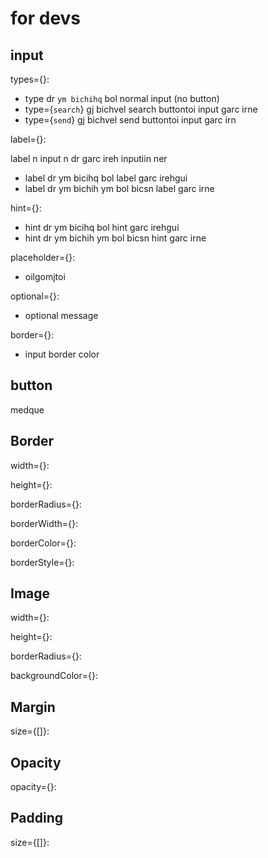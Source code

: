 # for devs

## input

types={}:

- type dr `ym bichihq` bol normal input (no button)
- type={`search`} gj bichvel search buttontoi input garc irne
- type={`send`} gj bichvel send buttontoi input garc irn

label={}:

label n input n dr garc ireh inputiin ner

- label dr ym bicihq bol label garc irehgui
- label dr ym bichih ym bol bicsn label garc irne

hint={}:

- hint dr ym bicihq bol hint garc irehgui
- hint dr ym bichih ym bol bicsn hint garc irne

placeholder={}:

- oilgomjtoi

optional={}:

- optional message

border={}:

- input border color

## button

medque

## Border

width={}:

height={}:

borderRadius={}:

borderWidth={}:

borderColor={}:

borderStyle={}:

## Image

width={}:

height={}:

borderRadius={}:

backgroundColor={}:

## Margin

size={[]}:

## Opacity

opacity={}:

## Padding

size={[]}: